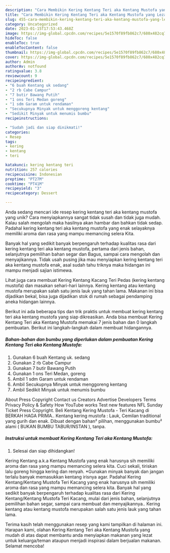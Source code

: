 ```yaml
---
description: "Cara Membikin Kering Kentang Teri aka Kentang Mustofa yang Lezat"
title: "Cara Membikin Kering Kentang Teri aka Kentang Mustofa yang Lezat"
slug: 455-cara-membikin-kering-kentang-teri-aka-kentang-mustofa-yang-lezat
category: Uncategorized
date: 2023-01-15T17:53:43.468Z
image: https://img-global.cpcdn.com/recipes/5e1570f89fb862c7/680x482cq70/kering-kentang-teri-aka-kentang-mustofa-foto-resep-utama.jpg
hideToc: false
enableToc: true
enableTocContent: false
thumbnail: https://img-global.cpcdn.com/recipes/5e1570f89fb862c7/680x482cq70/kering-kentang-teri-aka-kentang-mustofa-foto-resep-utama.jpg
cover: https://img-global.cpcdn.com/recipes/5e1570f89fb862c7/680x482cq70/kering-kentang-teri-aka-kentang-mustofa-foto-resep-utama.jpg
author: Admin
authorAv: notfound
ratingvalue: 3.8
reviewcount: 9
recipeingredient:
- "6 buah Kentang uk sedang"
- "2 rb Cabe Campur"
- "7 butir Bawang Putih"
- "1 ons Teri Medan goreng"
- "1 sdm Garam untuk rendaman"
- "Secukupnya Minyak untuk menggoreng kentang"
- "Sedikit Minyak untuk menumis bumbu"
recipeinstructions:

- "Sudah jadi dan siap dinikmati!"
categories:
- Resep
tags:
- kering
- kentang
- teri

katakunci: kering kentang teri 
nutrition: 257 calories
recipecuisine: Indonesian
preptime: "PT27M"
cooktime: "PT41M"
recipeyield: "3"
recipecategory: Dessert

---
```





Anda sedang mencari ide resep kering kentang teri aka kentang mustofa yang unik? Cara menyiapkannya sangat tidak susah dan tidak juga mudah. Kalau salah mengolah maka hasilnya akan hambar dan bahkan tidak sedap. Padahal kering kentang teri aka kentang mustofa yang enak selayaknya memiliki aroma dan rasa yang mampu memancing selera Kita.





Banyak hal yang sedikit banyak berpengaruh terhadap kualitas rasa dari kering kentang teri aka kentang mustofa, pertama dari jenis bahan, selanjutnya pemilihan bahan segar dan Bagus, sampai cara mengolah dan menyajikannya. Tidak usah pusing jika mau menyiapkan kering kentang teri aka kentang mustofa enak,      asal sudah tahu triknya maka hidangan ini mampu menjadi sajian istimewa.














Lihat juga cara membuat Kering Kentang Kacang Teri Pedas (kering kentang mustofa) dan masakan sehari-hari lainnya. Kering kentang atau kentang mustofa merupakan salah satu jenis lauk yang tahan lama. Makanan ini bisa dijadikan bekal, bisa juga dijadikan stok di rumah sebagai pendamping aneka hidangan lainnya.






Berikut ini ada beberapa tips dan trik praktis untuk membuat kering kentang teri aka kentang mustofa yang siap dikreasikan. Anda bisa membuat Kering Kentang Teri aka Kentang Mustofa memakai 7 jenis bahan dan 0 langkah pembuatan. Berikut ini langkah-langkah dalam membuat hidangannya.

<!--inarticleads1-->

##### Bahan-bahan dan bumbu yang diperlukan dalam pembuatan Kering Kentang Teri aka Kentang Mustofa:

1. Gunakan 6 buah Kentang uk. sedang
1. Gunakan 2 rb Cabe Campur
1. Gunakan 7 butir Bawang Putih
1. Gunakan 1 ons Teri Medan, goreng
1. Ambil 1 sdm Garam untuk rendaman
1. Ambil Secukupnya Minyak untuk menggoreng kentang
1. Ambil Sedikit Minyak untuk menumis bumbu


About Press Copyright Contact us Creators Advertise Developers Terms Privacy Policy &amp; Safety How YouTube works Test new features NFL Sunday Ticket Press Copyright. Beli Kentang Kering Mustofa - Teri Kacang di BERKAH HAGA PRIMA.. Kentang kering mustofa : Lauk, Cemilan traditional yang gurih dan enak. Dibuat dengan bahan² pilihan, menggunakan bumbu² alami ( BUKAN BUMBU TABUR/INSTAN ), tanpa. 

<!--inarticleads2-->

##### Instruksi untuk membuat Kering Kentang Teri aka Kentang Mustofa:


1. Selesai dan siap dihidangkan!

Kering Kentang a.k.a Kentang Mustofa yang enak harusnya sih memiliki aroma dan rasa yang mampu memancing selera kita. Cuci sekali, tiriskan lalu goreng hingga kering dan renyah. *Gunakan minyak banyak dan jangan terlalu banyak memasukkan kentang irisnya agar. Padahal Kering Kentang/Kentang Mustofa Teri Kacang yang enak harusnya sih memiliki aroma dan rasa yang mampu memancing selera kita. Banyak hal yang sedikit banyak berpengaruh terhadap kualitas rasa dari Kering Kentang/Kentang Mustofa Teri Kacang, mulai dari jenis bahan, selanjutnya pemilihan bahan segar, sampai cara membuat dan menyajikannya.. Kering kentang atau kentang mustofa merupakan salah satu jenis lauk yang tahan lama. 

Terima kasih telah menggunakan resep yang kami tampilkan di halaman ini. Harapan kami, olahan Kering Kentang Teri aka Kentang Mustofa yang mudah di atas dapat membantu anda menyiapkan makanan yang lezat untuk keluarga/teman ataupun menjadi inspirasi dalam berjualan makanan. Selamat mencoba!

